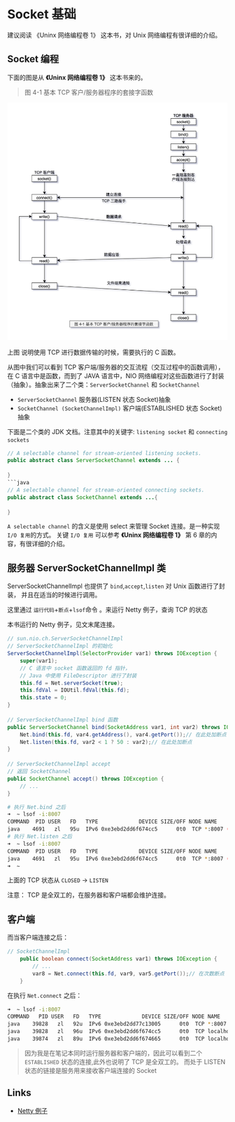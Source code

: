# Socket 基础

建议阅读 《Uninx 网络编程卷 1》 这本书，对 Unix 网络编程有很详细的介绍。

## Socket 编程

下面的图是从 **《Uninx 网络编程卷 1》** 这本书来的。

> 图 4-1 基本 TCP 客户/服务器程序的套接字函数

![unix-network-1-4-1.png](images/unix-network-1-4-1.png)

上图 说明使用 TCP 进行数据传输的时候，需要执行的 C 函数。

从图中我们可以看到 TCP 客户端/服务器的交互流程（交互过程中的函数调用），在 C 语言中是函数，而到了
JAVA 语言中，NIO 网络编程对这些函数进行了封装（抽象）。抽象出来了二个类：`ServerSocketChannel` 和 `SocketChannel`

- `ServerSocketChannel` 服务器(LISTEN 状态 Socket)抽象
- `SocketChannel (SocketChannelImpl)` 客户端(ESTABLISHED 状态 Socket)抽象

下面是二个类的 JDK 文档。注意其中的关键字: `listening socket` 和 `connecting sockets`

````java
// A selectable channel for stream-oriented listening sockets.
public abstract class ServerSocketChannel extends ... {

}
```java
// A selectable channel for stream-oriented connecting sockets.
public abstract class SocketChannel extends ...{

}
````

`A selectable channel` 的含义是使用 select 来管理 Socket 连接。是一种实现 `I/O 复用`的方式。
关键 `I/O 复用` 可以参考 **《Uninx 网络编程卷 1》** 第 6 章的内容，有很详细的介绍。

## 服务器 ServerSocketChannelImpl 类

ServerSocketChannelImpl 也提供了 `bind`,`accept`,`listen` 对 Unix 函数进行了封装，
并且在适当的时候进行调用。

这里通过 `运行代码`+`断点`+`lsof`命令 。来运行 Netty 例子，查询 TCP 的状态

本书运行的 Netty 例子，见文末尾连接。

```java
// sun.nio.ch.ServerSocketChannelImpl
// ServerSocketChannelImpl 的初始化
ServerSocketChannelImpl(SelectorProvider var1) throws IOException {
    super(var1);
    // C 语言中 socket 函数返回的 fd 指针，
    // Java 中使用 FileDescriptor 进行了封装
    this.fd = Net.serverSocket(true);
    this.fdVal = IOUtil.fdVal(this.fd);
    this.state = 0;
}

// ServerSocketChannelImpl bind 函数
public ServerSocketChannel bind(SocketAddress var1, int var2) throws IOException {
    Net.bind(this.fd, var4.getAddress(), var4.getPort());// 在此处加断点
    Net.listen(this.fd, var2 < 1 ? 50 : var2);// 在此处加断点
}

// ServerSocketChannelImpl accept
// 返回 SocketChannel
public SocketChannel accept() throws IOException {
    // ...
}
```

```sh
# 执行 Net.bind 之后
➜  ~ lsof -i:8007
COMMAND  PID USER   FD   TYPE             DEVICE SIZE/OFF NODE NAME
java    4691   zl   95u  IPv6 0xe3ebd2dd6f674cc5      0t0  TCP *:8007 (CLOSED)
# 执行 Net.listen 之后
➜  ~ lsof -i:8007
COMMAND  PID USER   FD   TYPE             DEVICE SIZE/OFF NODE NAME
java    4691   zl   95u  IPv6 0xe3ebd2dd6f674cc5      0t0  TCP *:8007 (LISTEN)
➜  ~
```

上面的 TCP 状态从 `CLOSED` -> `LISTEN`

注意： TCP 是全双工的，在服务器和客户端都会维护连接。

## 客户端

而当客户端连接之后：

```java
// SocketChannelImpl
    public boolean connect(SocketAddress var1) throws IOException {
        // ...
        var8 = Net.connect(this.fd, var9, var5.getPort());// 在次数断点
    }
```

在执行 `Net.connect` 之后：

```sh
➜  ~ lsof -i:8007
COMMAND   PID USER   FD   TYPE             DEVICE SIZE/OFF NODE NAME
java    39828   zl   92u  IPv6 0xe3ebd2dd77c13005      0t0  TCP *:8007 (LISTEN)
java    39828   zl   96u  IPv6 0xe3ebd2dd6f674cc5      0t0  TCP localhost:8007->localhost:57500 (ESTABLISHED)
java    39874   zl   89u  IPv6 0xe3ebd2dd6f674665      0t0  TCP localhost:57500->localhost:8007 (ESTABLISHED)
```

> 因为我是在笔记本同时运行服务器和客户端的，因此可以看到二个 `ESTABLISHED` 状态的连接,此外也说明了 TCP 是全双工的。
> 而处于 LISTEN 状态的链接是服务用来接收客户端连接的 Socket

## Links

- [Netty 例子](https://github.com/netty/netty/tree/4.1/example/src/main/java/io/netty/example/echo)
